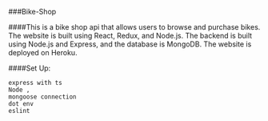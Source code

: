###Bike-Shop

####This is a bike shop api that allows users to browse and purchase bikes. The website is built using React, Redux, and Node.js. The backend is built using Node.js and Express, and the database is MongoDB. The website is deployed on Heroku.

####Set Up:

```
express with ts
Node ,
mongoose connection
dot env
eslint
```
